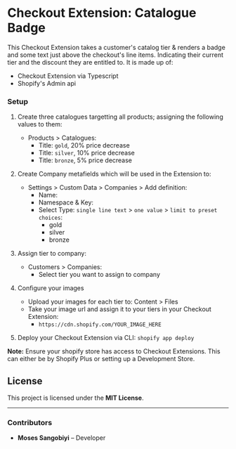 # Checkout Extension: Catalogue Badge
This Checkout Extension takes a customer's catalog tier & renders a badge and some text just above the checkout's line items. Indicating their current tier and the discount they are entitled to. It is made up of:
- Checkout Extension via Typescript
- Shopify's Admin api

### Setup
1. Create three catalogues targetting all products; assigning the following values to them:
    - Products > Catalogues:
      - Title: `gold`, 20% price decrease 
      - Title: `silver`, 10% price decrease
      - Title: `bronze`, 5% price decrease

2. Create Company metafields which will be used in the Extension to:
    - Settings > Custom Data > Companies > Add definition:
      - Name: 
      - Namespace & Key: 
      - Select Type: `single line text` > `one value` > `limit to preset choices`:
        - gold
        - silver
        - bronze

3. Assign tier to company:
    - Customers > Companies:
      - Select tier you want to assign to company

4. Configure your images 
    - Upload your images for each tier to: Content > Files
    - Take your image url and assign it to your tiers in your Checkout Extension:
      - `https://cdn.shopify.com/YOUR_IMAGE_HERE`

5. Deploy your Checkout Extension via CLI: `shopify app deploy`

**Note:** Ensure your shopify store has access to Checkout Extensions. This can either be by Shopify Plus or setting up a Development Store.

## License  
This project is licensed under the **MIT License**.

---

### **Contributors**  
- **Moses Sangobiyi** – Developer  
